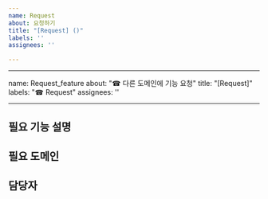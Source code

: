 ```yaml
---
name: Request
about: 요청하기
title: "[Request] ()"
labels: ''
assignees: ''

---
```


---
name: Request_feature
about: "☎ 다른 도메인에 기능 요청"
title: "[Request]"
labels: "☎ Request"
assignees: ''

---

## 필요 기능 설명

## 필요 도메인

## 담당자
